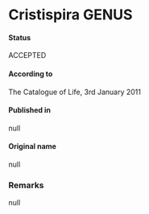Cristispira GENUS
=======

#### Status
ACCEPTED

#### According to
The Catalogue of Life, 3rd January 2011

#### Published in
null

#### Original name
null

### Remarks
null